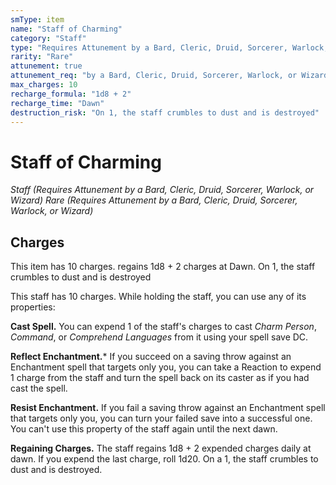 ```yaml
---
smType: item
name: "Staff of Charming"
category: "Staff"
type: "Requires Attunement by a Bard, Cleric, Druid, Sorcerer, Warlock, or Wizard"
rarity: "Rare"
attunement: true
attunement_req: "by a Bard, Cleric, Druid, Sorcerer, Warlock, or Wizard"
max_charges: 10
recharge_formula: "1d8 + 2"
recharge_time: "Dawn"
destruction_risk: "On 1, the staff crumbles to dust and is destroyed"
---
```


# Staff of Charming
*Staff (Requires Attunement by a Bard, Cleric, Druid, Sorcerer, Warlock, or Wizard) Rare (Requires Attunement by a Bard, Cleric, Druid, Sorcerer, Warlock, or Wizard)*

## Charges

This item has 10 charges.
regains 1d8 + 2 charges at Dawn.
On 1, the staff crumbles to dust and is destroyed

This staff has 10 charges. While holding the staff, you can use any of its properties:

**Cast Spell.** You can expend 1 of the staff's charges to cast *Charm Person*, *Command*, or *Comprehend Languages* from it using your spell save DC.

**Reflect Enchantment.*** If you succeed on a saving throw against an Enchantment spell that targets only you, you can take a Reaction to expend 1 charge from the staff and turn the spell back on its caster as if you had cast the spell.

**Resist Enchantment.** If you fail a saving throw against an Enchantment spell that targets only you, you can turn your failed save into a successful one. You can't use this property of the staff again until the next dawn.

**Regaining Charges.** The staff regains 1d8 + 2 expended charges daily at dawn. If you expend the last charge, roll 1d20. On a 1, the staff crumbles to dust and is destroyed.

